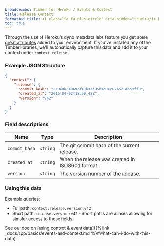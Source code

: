 ```yaml
---
breadcrumbs: Timber for Heroku / Events & Context
title: Release Context
formatted_title: <i class="fa fa-plus-circle" aria-hidden="true"></i> Release Context
toc: true
---
```


Through the use of Heroku's dyno metadata labs feature you get some
[great attributes](https://devcenter.heroku.com/articles/dyno-metadata#attributes) added to
your environment. If you've installed any of the Timber libraries, we'll automatically capture
this data and add it to your context under `context.release`.

### Example JSON Structure

```json
{
  "context": {
    "release": {
      "commit_hash": "2c3a0b24069af49b3de35b8e8c26765c1dba9ff0",
      "created_at": "2015-04-02T18:00:42Z",
      "version": "v42"
    }
  }
}
```

### Field descriptions

Name | Type | Description
-----|------|------------
`commit_hash` | `string` | The git commit hash of the current release.
`created_at` | `string` | When the release was created in ISO8601 format.
`version` | `string` | The version number of the release.


### Using this data

Example queries:

* Full path: `context.release.version:v42`
* Short path: `release.version:v42` - Short paths are aliases allowing for simpler access to these fields.


See our doc on [using context & event data]({% link _docs/app/basics/events-and-context.md %}#what-can-i-do-with-this-data).
